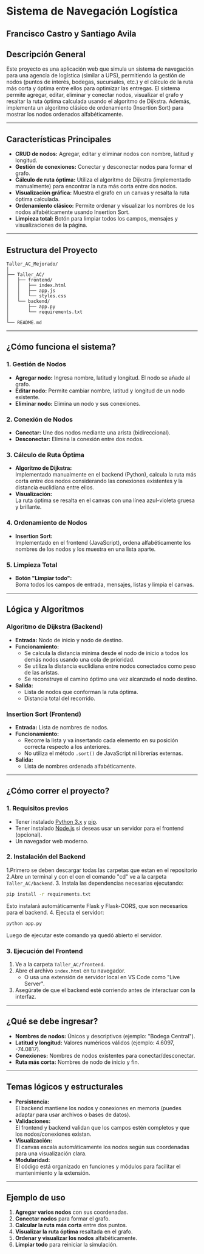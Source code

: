 # Sistema de Navegación Logística
## Francisco Castro y Santiago Avila
## Descripción General

Este proyecto es una aplicación web que simula un sistema de navegación para una agencia de logística (similar a UPS), permitiendo la gestión de nodos (puntos de interés, bodegas, sucursales, etc.) y el cálculo de la ruta más corta y óptima entre ellos para optimizar las entregas. El sistema permite agregar, editar, eliminar y conectar nodos, visualizar el grafo y resaltar la ruta óptima calculada usando el algoritmo de Dijkstra. Además, implementa un algoritmo clásico de ordenamiento (Insertion Sort) para mostrar los nodos ordenados alfabéticamente.

---

## Características Principales

- **CRUD de nodos:** Agregar, editar y eliminar nodos con nombre, latitud y longitud.
- **Gestión de conexiones:** Conectar y desconectar nodos para formar el grafo.
- **Cálculo de ruta óptima:** Utiliza el algoritmo de Dijkstra (implementado manualmente) para encontrar la ruta más corta entre dos nodos.
- **Visualización gráfica:** Muestra el grafo en un canvas y resalta la ruta óptima calculada.
- **Ordenamiento clásico:** Permite ordenar y visualizar los nombres de los nodos alfabéticamente usando Insertion Sort.
- **Limpieza total:** Botón para limpiar todos los campos, mensajes y visualizaciones de la página.

---

## Estructura del Proyecto

```
Taller_AC_Mejorado/
│
├── Taller_AC/
│   ├── frontend/
│   │   ├── index.html
│   │   ├── app.js
│   │   └── styles.css
│   └── backend/
│       ├── app.py
│       └── requirements.txt
│
└── README.md
```

---

## ¿Cómo funciona el sistema?

### 1. **Gestión de Nodos**

- **Agregar nodo:** Ingresa nombre, latitud y longitud. El nodo se añade al grafo.
- **Editar nodo:** Permite cambiar nombre, latitud y longitud de un nodo existente.
- **Eliminar nodo:** Elimina un nodo y sus conexiones.

### 2. **Conexión de Nodos**

- **Conectar:** Une dos nodos mediante una arista (bidireccional).
- **Desconectar:** Elimina la conexión entre dos nodos.

### 3. **Cálculo de Ruta Óptima**

- **Algoritmo de Dijkstra:**  
  Implementado manualmente en el backend (Python), calcula la ruta más corta entre dos nodos considerando las conexiones existentes y la distancia euclidiana entre ellos.
- **Visualización:**  
  La ruta óptima se resalta en el canvas con una línea azul-violeta gruesa y brillante.

### 4. **Ordenamiento de Nodos**

- **Insertion Sort:**  
  Implementado en el frontend (JavaScript), ordena alfabéticamente los nombres de los nodos y los muestra en una lista aparte.

### 5. **Limpieza Total**

- **Botón "Limpiar todo":**  
  Borra todos los campos de entrada, mensajes, listas y limpia el canvas.

---

## Lógica y Algoritmos

### Algoritmo de Dijkstra (Backend)

- **Entrada:** Nodo de inicio y nodo de destino.
- **Funcionamiento:**
  - Se calcula la distancia mínima desde el nodo de inicio a todos los demás nodos usando una cola de prioridad.
  - Se utiliza la distancia euclidiana entre nodos conectados como peso de las aristas.
  - Se reconstruye el camino óptimo una vez alcanzado el nodo destino.
- **Salida:**
  - Lista de nodos que conforman la ruta óptima.
  - Distancia total del recorrido.

### Insertion Sort (Frontend)

- **Entrada:** Lista de nombres de nodos.
- **Funcionamiento:**
  - Recorre la lista y va insertando cada elemento en su posición correcta respecto a los anteriores.
  - No utiliza el método `.sort()` de JavaScript ni librerías externas.
- **Salida:**
  - Lista de nombres ordenada alfabéticamente.

---

## ¿Cómo correr el proyecto?

### 1. **Requisitos previos**

- Tener instalado [Python 3.x](https://www.python.org/) y [pip](https://pip.pypa.io/en/stable/).
- Tener instalado [Node.js](https://nodejs.org/) si deseas usar un servidor para el frontend (opcional).
- Un navegador web moderno.

### 2. **Instalación del Backend**

1.Primero se deben descargar todas las carpetas que estan en el repositorio
2.Abre un terminal y con el con el comando "cd" ve a la carpeta `Taller_AC/backend`.
3. Instala las dependencias necesarias ejecutando:
   ```bash
   pip install -r requirements.txt
   ```
   Esto instalará automáticamente Flask y Flask-CORS, que son necesarios para el backend.
4. Ejecuta el servidor:
   ```bash
   python app.py
   ```
   Luego de ejecutar este comando ya quedó abierto el servidor.

### 3. **Ejecución del Frontend**

1. Ve a la carpeta `Taller_AC/frontend`.
2. Abre el archivo `index.html` en tu navegador.
   - O usa una extensión de servidor local en VS Code como "Live Server".
3. Asegúrate de que el backend esté corriendo antes de interactuar con la interfaz.

---

## ¿Qué se debe ingresar?

- **Nombres de nodos:** Únicos y descriptivos (ejemplo: "Bodega Central").
- **Latitud y longitud:** Valores numéricos válidos (ejemplo: 4.6097, -74.0817).
- **Conexiones:** Nombres de nodos existentes para conectar/desconectar.
- **Ruta más corta:** Nombres de nodo de inicio y fin.

---

## Temas lógicos y estructurales

- **Persistencia:**  
  El backend mantiene los nodos y conexiones en memoria (puedes adaptar para usar archivos o bases de datos).
- **Validaciones:**  
  El frontend y backend validan que los campos estén completos y que los nodos/conexiones existan.
- **Visualización:**  
  El canvas escala automáticamente los nodos según sus coordenadas para una visualización clara.
- **Modularidad:**  
  El código está organizado en funciones y módulos para facilitar el mantenimiento y la extensión.

---

## Ejemplo de uso

1. **Agregar varios nodos** con sus coordenadas.
2. **Conectar nodos** para formar el grafo.
3. **Calcular la ruta más corta** entre dos puntos.
4. **Visualizar la ruta óptima** resaltada en el grafo.
5. **Ordenar y visualizar los nodos** alfabéticamente.
6. **Limpiar todo** para reiniciar la simulación.
